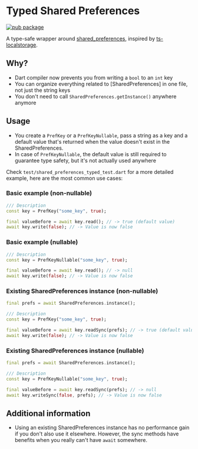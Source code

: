 # Typed Shared Preferences

[![pub package](https://img.shields.io/pub/v/shared_preferences_typed.svg)](https://pub.dartlang.org/packages/shared_preferences_typed)

A type-safe wrapper around [shared_preferences](https://pub.dev/packages/shared_preferences), inspired by [ts-localstorage](https://www.npmjs.com/package/ts-localstorage).

## Why?

- Dart compiler now prevents you from writing a `bool` to an `int` key
- You can organize everything related to [SharedPreferences] in one file, not just the string keys
- You don't need to call `SharedPreferences.getInstance()` anywhere anymore

## Usage

- You create a `PrefKey` or a `PrefKeyNullable`, pass a string as a key and a default value that's returned when the value doesn't exist in the SharedPreferences.
- In case of `PrefKeyNullable`, the default value is still required to guarantee type safety, but it's not actually used anywhere

Check `test/shared_preferences_typed_test.dart` for a more detailed example, here are the most common use cases:

### Basic example (non-nullable)

```dart
/// Description
const key = PrefKey("some_key", true);

final valueBefore = await key.read(); // -> true (default value)
await key.write(false); // -> Value is now false
```

### Basic example (nullable)

```dart
/// Description
const key = PrefKeyNullable("some_key", true);

final valueBefore = await key.read(); // -> null
await key.write(false); // -> Value is now false
```

### Existing SharedPreferences instance (non-nullable)

```dart
final prefs = await SharedPreferences.instance();

/// Description
const key = PrefKey("some_key", true);

final valueBefore = await key.readSync(prefs); // -> true (default value)
await key.write(false); // -> Value is now false
```

### Existing SharedPreferences instance (nullable)

```dart
final prefs = await SharedPreferences.instance();

/// Description
const key = PrefKeyNullable("some_key", true);

final valueBefore = await key.readSync(prefs); // -> null
await key.writeSync(false, prefs); // -> Value is now false
```

## Additional information

- Using an existing SharedPreferences instance has no performance gain if you don't also use it elsewhere. However, the sync methods have benefits when you really can't have `await` somewhere.
